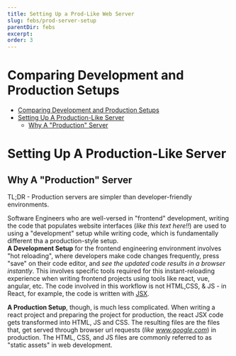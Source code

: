 ```yaml
---
title: Setting Up a Prod-Like Web Server
slug: febs/prod-server-setup
parentDir: febs
excerpt:
order: 3
---
```


<!-- video link here -->
<!-- `video: [Frontend Build System: Prod Vs Dev Setup](https://youtu.be/U5ChM1R6MAc) youtube: [Frontend Build System: Prod Vs Dev Setup](https://youtu.be/U5ChM1R6MAc)` -->

# Comparing Development and Production Setups

- [Comparing Development and Production Setups](#comparing-development-and-production-setups)
- [Setting Up A Production-Like Server](#setting-up-a-production-like-server)
  - [Why A "Production" Server](#why-a-production-server)

# Setting Up A Production-Like Server

## Why A "Production" Server

TL;DR - Production servers are simpler than developer-friendly environments.

Software Engineers who are well-versed in "frontend" development, writing the code that populates website interfaces (_like this text here!!_) are used to using a "development" setup while writing code, which is fundamentally different tha a production-style setup.  
**A Development Setup** for the frontend engineering environment involves "hot reloading", where developers make code changes frequently, press "save" on their code editor, and _see the updated code results in a browser instantly_. This involves specific tools required for this instant-reloading experience when writing frontend projects using tools like react, vue, angular, etc. The code involved in this workflow is not HTML,CSS, & JS - in React, for example, the code is written with [JSX](https://reactjs.org/docs/introducing-jsx.html).

**A Production Setup**, though, is much less complicated. When writing a react project and preparing the project for production, the react JSX code gets transformed into HTML, JS and CSS. The resulting files are the files that, get served through browser url requests (_like www.google.com_) in production. The HTML, CSS, and JS files are commonly referred to as "static assets" in web development.
